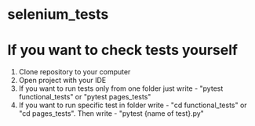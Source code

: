 # selenium_tests

# If you want to check tests yourself
1) Clone repository to your computer
2) Open project with your IDE
3) If you want to run tests only from one folder just write - "pytest functional_tests" or "pytest pages_tests"
4) If you want to run specific test in folder write - "cd functional_tests" or "cd pages_tests". Then write - "pytest {name of test}.py"
